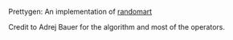 Prettygen: An implementation of [randomart](http://math.andrej.com/2010/04/21/random-art-in-python/)

Credit to Adrej Bauer for the algorithm and most of the operators.
